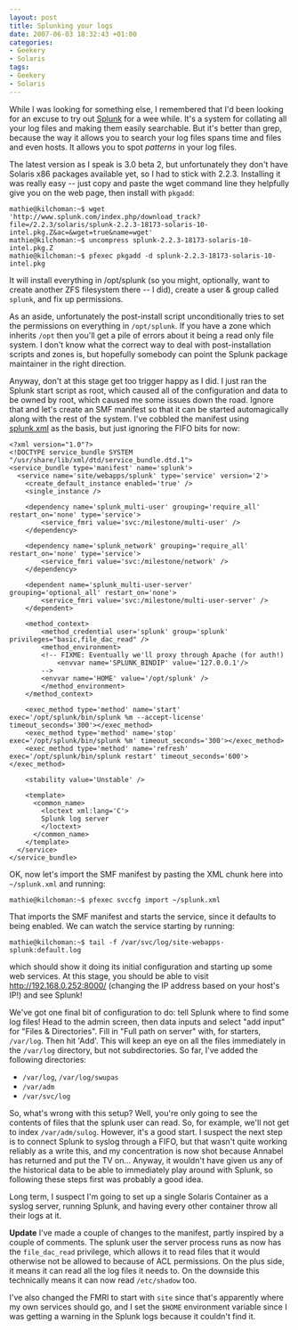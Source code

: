 ```yaml
---
layout: post
title: Splunking your logs
date: 2007-06-03 18:32:43 +01:00
categories:
- Geekery
- Solaris
tags:
- Geekery
- Solaris
---
```

While I was looking for something else, I remembered that I'd been looking for an excuse to try out [Splunk](http://www.splunk.com/) for a wee while.  It's a system for collating all your log files and making them easily searchable.  But it's better than grep, because the way it allows you to search your log files spans time and files and even hosts.  It allows you to spot *patterns* in your log files.

The latest version as I speak is 3.0 beta 2, but unfortunately they don't have Solaris x86 packages available yet, so I had to stick with 2.2.3.  Installing it was really easy -- just copy and paste the wget command line they helpfully give you on the web page, then install with `pkgadd`:

    mathie@kilchoman:~$ wget 'http://www.splunk.com/index.php/download_track?file=/2.2.3/solaris/splunk-2.2.3-18173-solaris-10-intel.pkg.Z&ac=&wget=true&name=wget'
    mathie@kilchoman:~$ uncompress splunk-2.2.3-18173-solaris-10-intel.pkg.Z
    mathie@kilchoman:~$ pfexec pkgadd -d splunk-2.2.3-18173-solaris-10-intel.pkg

It will install everything in /opt/splunk (so you might, optionally, want to create another ZFS filesystem there -- I did), create a user & group called `splunk`, and fix up permissions.

As an aside, unfortunately the post-install script unconditionally tries to set the permissions on everything in `/opt/splunk`.  If you have a zone which inherits `/opt` then you'll get a pile of errors about it being a read only file system.  I don't know what the correct way to deal with post-installation scripts and zones is, but hopefully somebody can point the Splunk package maintainer in the right direction.

Anyway, don't at this stage get too trigger happy as I did.  I just ran the Splunk start script as root, which caused all of the configuration and data to be owned by root, which caused me some issues down the road.  Ignore that and let's create an SMF manifest so that it can be started automagically along with the rest of the system.  I've cobbled the manifest using [splunk.xml](http://opensolaris.org/os/community/smf/manifests/splunk.xml) as the basis, but just ignoring the FIFO bits for now:

    <?xml version="1.0"?>
    <!DOCTYPE service_bundle SYSTEM "/usr/share/lib/xml/dtd/service_bundle.dtd.1">
    <service_bundle type='manifest' name='splunk'>
      <service name='site/webapps/splunk' type='service' version='2'>
        <create_default_instance enabled='true' />
        <single_instance />

        <dependency name='splunk_multi-user' grouping='require_all' restart_on='none' type='service'>
            <service_fmri value='svc:/milestone/multi-user' />
        </dependency>

        <dependency name='splunk_network' grouping='require_all' restart_on='none' type='service'>
            <service_fmri value='svc:/milestone/network' />
        </dependency>

        <dependent name='splunk_multi-user-server'  grouping='optional_all' restart_on='none'>
            <service_fmri value='svc:/milestone/multi-user-server' />
        </dependent>

        <method_context>
            <method_credential user='splunk' group='splunk' privileges="basic,file_dac_read" />
            <method_environment>
            <!-- FIXME: Eventually we'll proxy through Apache (for auth!)
                <envvar name='SPLUNK_BINDIP' value='127.0.0.1'/>
            -->
    	    <envvar name='HOME' value='/opt/splunk' />
            </method_environment>
        </method_context>

        <exec_method type='method' name='start' exec='/opt/splunk/bin/splunk %m --accept-license' timeout_seconds='300'></exec_method>
        <exec_method type='method' name='stop' exec='/opt/splunk/bin/splunk %m' timeout_seconds='300'></exec_method>
        <exec_method type='method' name='refresh' exec='/opt/splunk/bin/splunk restart' timeout_seconds='600'></exec_method>

        <stability value='Unstable' />

        <template>
          <common_name>
            <loctext xml:lang='C'>
            Splunk log server
            </loctext>
          </common_name>
        </template>
      </service>
    </service_bundle>


OK, now let's import the SMF manifest by pasting the XML chunk here into `~/splunk.xml` and running:

    mathie@kilchoman:~$ pfexec svccfg import ~/splunk.xml

That imports the SMF manifest and starts the service, since it defaults to being enabled.  We can watch the service starting by running:

    mathie@kilchoman:~$ tail -f /var/svc/log/site-webapps-splunk:default.log

which should show it doing its initial configuration and starting up some web services.  At this stage, you should be able to visit <http://192.168.0.252:8000/> (changing the IP address based on your host's IP!) and see Splunk!

We've got one final bit of configuration to do: tell Splunk where to find some log files!  Head to the admin screen, then data inputs and select "add input" for "Files & Directories".  Fill in "Full path on server" with, for starters, `/var/log`.  Then hit 'Add'.  This will keep an eye on all the files immediately in the `/var/log` directory, but not subdirectories.  So far, I've added the following directories:

* `/var/log`, `/var/log/swupas`
* `/var/adm`
* `/var/svc/log`

So, what's wrong with this setup? Well, you're only going to see the contents of files that the splunk user can read.  So, for example, we'll not get to index `/var/adm/sulog`.  However, it's a good start.  I suspect the next step is to connect Splunk to syslog through a FIFO, but that wasn't quite working reliably as a write this, and my concentration is now shot because Annabel has returned and put the TV on...  Anyway, it wouldn't have given us any of the historical data to be able to immediately play around with Splunk, so following these steps first was probably a good idea.

Long term, I suspect I'm going to set up a single Solaris Container as a syslog server, running Splunk, and having every other container throw all their logs at it.

**Update** I've made a couple of changes to the manifest, partly inspired by a couple of comments.  The splunk user the server process runs as now has the `file_dac_read` privilege, which allows it to read files that it would otherwise not be allowed to because of ACL permissions.  On the plus side, it means it can read all the log files it needs to.  On the downside this technically means it can now read `/etc/shadow` too.

I've also changed the FMRI to start with `site` since that's apparently where my own services should go, and I set the `$HOME` environment variable since I was getting a warning in the Splunk logs because it couldn't find it.
